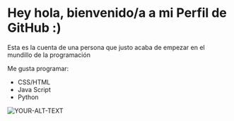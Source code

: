 # Hey hola, bienvenido/a a mi Perfil de GitHub :)
Esta es la cuenta de una persona que justo acaba de empezar en el mundillo de la programación

Me gusta programar:
<ul>
  <li>CSS/HTML</li>
  <li>Java Script</li>
  <li>Python</li>
</ul>

<picture>
 <source media="(prefers-color-scheme: dark)" srcset="YOUR-DARKMODE-IMAGE">
 <source media="(prefers-color-scheme: light)" srcset="YOUR-LIGHTMODE-IMAGE">
 <img alt="YOUR-ALT-TEXT" src="https://banner2.cleanpng.com/20180330/owe/kisspng-html-logo-world-wide-web-consortium-coding-5abed048b59401.6404065315224546007438.jpg">
</picture>


<!--
**JuanIgnaso/JuanIgnaso** is a ✨ _special_ ✨ repository because its `README.md` (this file) appears on your GitHub profile.

Here are some ideas to get you started:

- 🔭 I’m currently working on ...
- 🌱 I’m currently learning ...
- 👯 I’m looking to collaborate on ...
- 🤔 I’m looking for help with ...
- 💬 Ask me about ...
- 📫 How to reach me: ...
- 😄 Pronouns: ...
- ⚡ Fun fact: ...
-->
